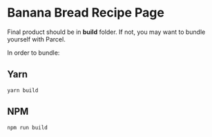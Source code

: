 # Banana Bread Recipe Page

Final product should be in **build** folder. If not, you may want to bundle yourself with Parcel.

In order to bundle:

## Yarn

```
yarn build
```

## NPM

```
npm run build
```